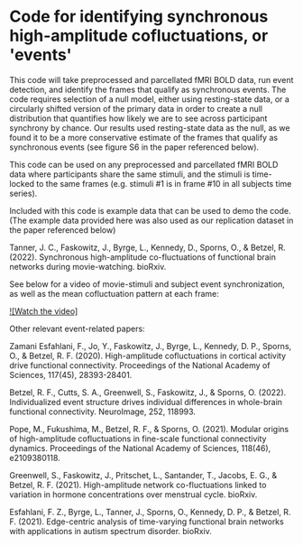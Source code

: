 # Code for identifying synchronous high-amplitude cofluctuations, or 'events'


This code will take preprocessed and parcellated fMRI BOLD data, run event detection, and identify the frames that qualify as synchronous events.  The code requires selection of a null model, either using resting-state data, or a circularly shifted version of the primary data in order to create a null distribution that quantifies how likely we are to see across participant synchrony by chance.  Our results used resting-state data as the null, as we found it to be a more conservative estimate of the frames that qualify as synchronous events (see figure S6 in the paper referenced below).

This code can be used on any preprocessed and parcellated fMRI BOLD data where participants share the same stimuli, and the stimuli is time-locked to the same frames (e.g. stimuli #1 is in frame #10 in all subjects time series).


Included with this code is example data that can be used to demo the code.  (The example data provided here was also used as our replication dataset in the paper referenced below)



Tanner, J. C., Faskowitz, J., Byrge, L., Kennedy, D., Sporns, O., & Betzel, R. (2022). Synchronous high-amplitude co-fluctuations of functional brain networks during movie-watching. bioRxiv.

See below for a video of movie-stimuli and subject event synchronization, as well as the mean cofluctuation pattern at each frame:

[![Watch the video]]([https://youtu.be/T-D1KVIuvjA](https://youtu.be/1Mhph-QkSX0))


Other relevant event-related papers:

Zamani Esfahlani, F., Jo, Y., Faskowitz, J., Byrge, L., Kennedy, D. P., Sporns, O., & Betzel, R. F. (2020). High-amplitude cofluctuations in cortical activity drive functional connectivity. Proceedings of the National Academy of Sciences, 117(45), 28393-28401.

Betzel, R. F., Cutts, S. A., Greenwell, S., Faskowitz, J., & Sporns, O. (2022). Individualized event structure drives individual differences in whole-brain functional connectivity. NeuroImage, 252, 118993.

Pope, M., Fukushima, M., Betzel, R. F., & Sporns, O. (2021). Modular origins of high-amplitude cofluctuations in fine-scale functional connectivity dynamics. Proceedings of the National Academy of Sciences, 118(46), e2109380118.

Greenwell, S., Faskowitz, J., Pritschet, L., Santander, T., Jacobs, E. G., & Betzel, R. F. (2021). High-amplitude network co-fluctuations linked to variation in hormone concentrations over menstrual cycle. bioRxiv.

Esfahlani, F. Z., Byrge, L., Tanner, J., Sporns, O., Kennedy, D. P., & Betzel, R. F. (2021). Edge-centric analysis of time-varying functional brain networks with applications in autism spectrum disorder. bioRxiv.

